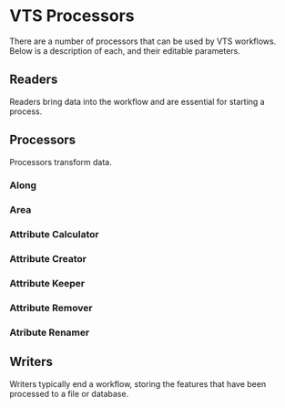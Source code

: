 # VTS Processors

There are a number of processors that can be used by VTS workflows. Below is a description of each, and their editable parameters.

## Readers

Readers bring data into the workflow and are essential for starting a process.

## Processors

Processors transform data.

### Along

### Area

### Attribute Calculator

### Attribute Creator

### Attribute Keeper

### Attribute Remover

### Atribute Renamer

###

## Writers

Writers typically end a workflow, storing the features that have been processed to a file or database.